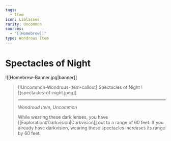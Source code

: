 ```yaml
---
tags:
  - Item
icon: LiGlasses
rarity: Uncommon
sources:
  - "[[Homebrew]]"
type: Wondrous Item
---
```


# Spectacles of Night

![[Homebrew-Banner.jpg|banner]]
>[!Uncommon-Wondrous-Item-callout] Spectacles of Night
> ![[spectacles-of-night.jpeg]]
>
> ---
>
> *Wondroud Item, Uncommon*
>
> While wearing these dark lenses, you have [[Exploration#Darkvision|Darkvision]] out to a range of 60 feet. If you already have darkvision, wearing these spectacles increases its range by 60 feet.
>
